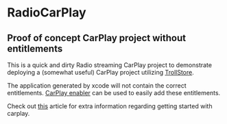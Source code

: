 #  RadioCarPlay

## Proof of concept CarPlay project without entitlements

This is a quick and dirty Radio streaming CarPlay project to demonstrate deploying a (somewhat useful) CarPlay project utilizing [TrollStore](https://github.com/opa334/TrollStore).

The application generated by xcode will not contain the correct entitlements. [CarPlay enabler](https://github.com/danielyc/carplay-enabler) can be used to easily add these entitlements. 

Check out [this](https://fotidim.com/carplay-apps-without-entitlements-in-an-actual-car-37a708758262) article for extra information regarding getting started with carplay.

